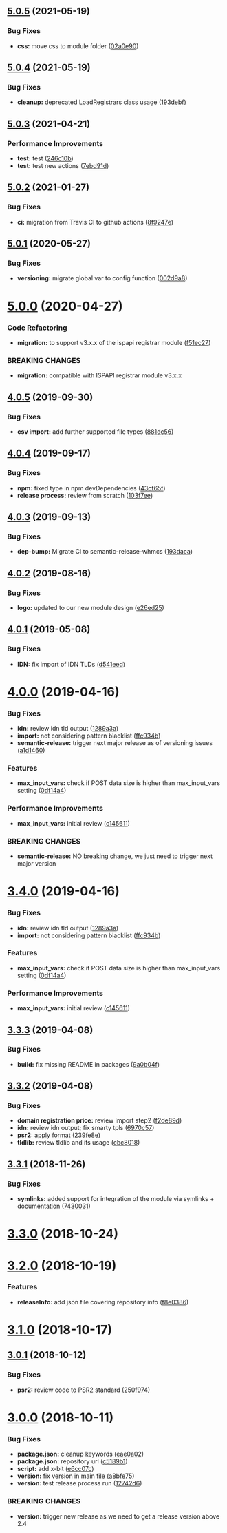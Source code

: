 ## [5.0.5](https://github.com/hexonet/whmcs-ispapi-pricingimporter/compare/v5.0.4...v5.0.5) (2021-05-19)


### Bug Fixes

* **css:** move css to module folder ([02a0e90](https://github.com/hexonet/whmcs-ispapi-pricingimporter/commit/02a0e90910d643141cb3601285ef11c7c3a54f2c))

## [5.0.4](https://github.com/hexonet/whmcs-ispapi-pricingimporter/compare/v5.0.3...v5.0.4) (2021-05-19)


### Bug Fixes

* **cleanup:** deprecated LoadRegistrars class usage ([193debf](https://github.com/hexonet/whmcs-ispapi-pricingimporter/commit/193debf6ab034d099b4482df9079157b4fcfd990))

## [5.0.3](https://github.com/hexonet/whmcs-ispapi-pricingimporter/compare/v5.0.2...v5.0.3) (2021-04-21)


### Performance Improvements

* **test:** test ([246c10b](https://github.com/hexonet/whmcs-ispapi-pricingimporter/commit/246c10b44bac4abf0af798307ee99d4d2616650e))
* **test:** test new actions ([7ebd91d](https://github.com/hexonet/whmcs-ispapi-pricingimporter/commit/7ebd91d706b3f84ea6c364649ccb0b3bfdc65493))

## [5.0.2](https://github.com/hexonet/whmcs-ispapi-pricingimporter/compare/v5.0.1...v5.0.2) (2021-01-27)


### Bug Fixes

* **ci:** migration from Travis CI to github actions ([8f9247e](https://github.com/hexonet/whmcs-ispapi-pricingimporter/commit/8f9247ef5bcf13f1e4d2927064071c66d18c9698))

## [5.0.1](https://github.com/hexonet/whmcs-ispapi-pricingimporter/compare/v5.0.0...v5.0.1) (2020-05-27)


### Bug Fixes

* **versioning:** migrate global var to config function ([002d9a8](https://github.com/hexonet/whmcs-ispapi-pricingimporter/commit/002d9a8c377e716f65470b0fac73a9d460299cbe))

# [5.0.0](https://github.com/hexonet/whmcs-ispapi-pricingimporter/compare/v4.0.5...v5.0.0) (2020-04-27)


### Code Refactoring

* **migration:** to support v3.x.x of the ispapi registrar module ([f51ec27](https://github.com/hexonet/whmcs-ispapi-pricingimporter/commit/f51ec2759b4284024b3671f66abe7eca9c37b5f2))


### BREAKING CHANGES

* **migration:** compatible with ISPAPI registrar module v3.x.x

## [4.0.5](https://github.com/hexonet/whmcs-ispapi-pricingimporter/compare/v4.0.4...v4.0.5) (2019-09-30)


### Bug Fixes

* **csv import:** add further supported file types ([881dc56](https://github.com/hexonet/whmcs-ispapi-pricingimporter/commit/881dc56))

## [4.0.4](https://github.com/hexonet/whmcs-ispapi-pricingimporter/compare/v4.0.3...v4.0.4) (2019-09-17)


### Bug Fixes

* **npm:** fixed type in npm devDependencies ([43cf65f](https://github.com/hexonet/whmcs-ispapi-pricingimporter/commit/43cf65f))
* **release process:** review from scratch ([103f7ee](https://github.com/hexonet/whmcs-ispapi-pricingimporter/commit/103f7ee))

## [4.0.3](https://github.com/hexonet/whmcs-ispapi-pricingimporter/compare/v4.0.2...v4.0.3) (2019-09-13)


### Bug Fixes

* **dep-bump:** Migrate CI to semantic-release-whmcs ([193daca](https://github.com/hexonet/whmcs-ispapi-pricingimporter/commit/193daca))

## [4.0.2](https://github.com/hexonet/whmcs-ispapi-pricingimporter/compare/v4.0.1...v4.0.2) (2019-08-16)


### Bug Fixes

* **logo:** updated to our new module design ([e26ed25](https://github.com/hexonet/whmcs-ispapi-pricingimporter/commit/e26ed25))

## [4.0.1](https://github.com/hexonet/whmcs-ispapi-pricingimporter/compare/v4.0.0...v4.0.1) (2019-05-08)


### Bug Fixes

* **IDN:** fix import of IDN TLDs ([d541eed](https://github.com/hexonet/whmcs-ispapi-pricingimporter/commit/d541eed))

# [4.0.0](https://github.com/hexonet/whmcs-ispapi-pricingimporter/compare/v3.3.3...v4.0.0) (2019-04-16)


### Bug Fixes

* **idn:** review idn tld output ([1289a3a](https://github.com/hexonet/whmcs-ispapi-pricingimporter/commit/1289a3a))
* **import:** not considering pattern blacklist ([ffc934b](https://github.com/hexonet/whmcs-ispapi-pricingimporter/commit/ffc934b))
* **semantic-release:** trigger next major release as of versioning issues ([a1d1460](https://github.com/hexonet/whmcs-ispapi-pricingimporter/commit/a1d1460))


### Features

* **max_input_vars:** check if POST data size is higher than max_input_vars setting ([0df14a4](https://github.com/hexonet/whmcs-ispapi-pricingimporter/commit/0df14a4))


### Performance Improvements

* **max_input_vars:** initial review ([c145611](https://github.com/hexonet/whmcs-ispapi-pricingimporter/commit/c145611))


### BREAKING CHANGES

* **semantic-release:** NO breaking change, we just need to trigger next major version

# [3.4.0](https://github.com/hexonet/whmcs-ispapi-pricingimporter/compare/v3.3.3...v3.4.0) (2019-04-16)


### Bug Fixes

* **idn:** review idn tld output ([1289a3a](https://github.com/hexonet/whmcs-ispapi-pricingimporter/commit/1289a3a))
* **import:** not considering pattern blacklist ([ffc934b](https://github.com/hexonet/whmcs-ispapi-pricingimporter/commit/ffc934b))


### Features

* **max_input_vars:** check if POST data size is higher than max_input_vars setting ([0df14a4](https://github.com/hexonet/whmcs-ispapi-pricingimporter/commit/0df14a4))


### Performance Improvements

* **max_input_vars:** initial review ([c145611](https://github.com/hexonet/whmcs-ispapi-pricingimporter/commit/c145611))

## [3.3.3](https://github.com/hexonet/whmcs-ispapi-pricingimporter/compare/v3.3.2...v3.3.3) (2019-04-08)


### Bug Fixes

* **build:** fix missing README in packages ([9a0b04f](https://github.com/hexonet/whmcs-ispapi-pricingimporter/commit/9a0b04f))

## [3.3.2](https://github.com/hexonet/whmcs-ispapi-pricingimporter/compare/v3.3.1...v3.3.2) (2019-04-08)


### Bug Fixes

* **domain registration price:** review import step2 ([f2de89d](https://github.com/hexonet/whmcs-ispapi-pricingimporter/commit/f2de89d))
* **idn:** review idn output; fix smarty tpls ([6970c57](https://github.com/hexonet/whmcs-ispapi-pricingimporter/commit/6970c57))
* **psr2:** apply format ([239fe8e](https://github.com/hexonet/whmcs-ispapi-pricingimporter/commit/239fe8e))
* **tldlib:** review tldlib and its usage ([cbc8018](https://github.com/hexonet/whmcs-ispapi-pricingimporter/commit/cbc8018))

## [3.3.1](https://github.com/hexonet/whmcs-ispapi-pricingimporter/compare/v3.3.0...v3.3.1) (2018-11-26)


### Bug Fixes

* **symlinks:** added support for integration of the module via symlinks + documentation ([7430031](https://github.com/hexonet/whmcs-ispapi-pricingimporter/commit/7430031))

# [3.3.0](https://github.com/hexonet/whmcs-ispapi-pricingimporter/compare/v3.2.0...v3.3.0) (2018-10-24)

# [3.2.0](https://github.com/hexonet/whmcs-ispapi-pricingimporter/compare/v3.1.0...v3.2.0) (2018-10-19)


### Features

* **releaseInfo:** add json file covering repository info ([f8e0386](https://github.com/hexonet/whmcs-ispapi-pricingimporter/commit/f8e0386))

# [3.1.0](https://github.com/hexonet/whmcs-ispapi-pricingimporter/compare/v3.0.1...v3.1.0) (2018-10-17)

## [3.0.1](https://github.com/hexonet/whmcs-ispapi-pricingimporter/compare/v3.0.0...v3.0.1) (2018-10-12)


### Bug Fixes

* **psr2:** review code to PSR2 standard ([250f974](https://github.com/hexonet/whmcs-ispapi-pricingimporter/commit/250f974))

# [3.0.0](https://github.com/hexonet/whmcs-ispapi-pricingimporter/compare/v2.0.0...v3.0.0) (2018-10-11)


### Bug Fixes

* **package.json:** cleanup keywords ([eae0a02](https://github.com/hexonet/whmcs-ispapi-pricingimporter/commit/eae0a02))
* **package.json:** repository url ([c5189b1](https://github.com/hexonet/whmcs-ispapi-pricingimporter/commit/c5189b1))
* **script:** add x-bit ([e6cc07c](https://github.com/hexonet/whmcs-ispapi-pricingimporter/commit/e6cc07c))
* **version:** fix version in main file ([a8bfe75](https://github.com/hexonet/whmcs-ispapi-pricingimporter/commit/a8bfe75))
* **version:** test release process run ([12742d6](https://github.com/hexonet/whmcs-ispapi-pricingimporter/commit/12742d6))


### BREAKING CHANGES

* **version:** trigger new release as we need to get a release version above 2.4
